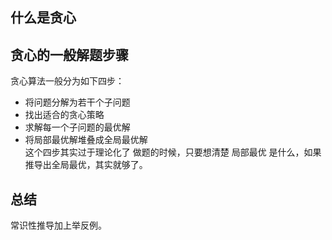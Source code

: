 ## 什么是贪心


## 贪心的一般解题步骤
贪心算法一般分为如下四步：

- 将问题分解为若干个子问题  
- 找出适合的贪心策略  
- 求解每一个子问题的最优解  
- 将局部最优解堆叠成全局最优解  
这个四步其实过于理论化了
做题的时候，只要想清楚 局部最优 是什么，如果推导出全局最优，其实就够了。

## 总结 
常识性推导加上举反例。


